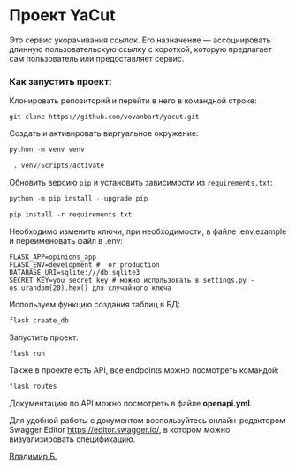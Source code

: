 # Проект YaCut

Это сервис укорачивания ссылок. Его назначение — ассоциировать длинную пользовательскую ссылку с короткой, которую предлагает сам пользователь или предоставляет сервис.

### Как запустить проект:

Клонировать репозиторий и перейти в него в командной строке:

```
git clone https://github.com/vovanbart/yacut.git
```

Cоздать и активировать виртуальное окружение:

```python
python -m venv venv
```

```python
 . venv/Scripts/activate
```

Обновить версию ```pip``` и установить зависимости из ```requirements.txt```:


```python
python -m pip install --upgrade pip
```

```python
pip install -r requirements.txt
```

Необходимо изменить ключи, при необходимости, в файле .env.example и переименовать файл в .env:

```
FLASK_APP=opinions_app
FLASK_ENV=development #  or production
DATABASE_URI=sqlite:///db.sqlite3
SECRET_KEY=you_secret_key # можно использовать в settings.py - os.urandom(20).hex() для случайного ключа
```

Используем функцию создания таблиц в БД:

```python
flask create_db  
```

Запустить проект:

```python
flask run
```

Также в проекте есть API, все endpoints можно посмотреть командой:

```python
flask routes
```

Документацию по API можно посмотреть в файле **openapi.yml**.

Для удобной работы с документом воспользуйтесь онлайн-редактором Swagger Editor <https://editor.swagger.io/>, в котором можно визуализировать спецификацию.

[Владимир Б.](https://github.com/vovanbart/)
